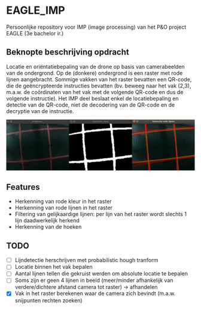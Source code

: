 # EAGLE_IMP
Persoonlijke repository voor IMP (image processing) van het P&amp;O project EAGLE (3e bachelor ir.)

## Beknopte beschrijving opdracht
Locatie en oriëntatiebepaling van de drone op basis van camerabeelden van de ondergrond.
Op de (donkere) ondergrond is een raster met rode lijnen aangebracht. Sommige vakken van het raster bevatten een QR-code,
die de geëncrypteerde instructies bevatten (bv. beweeg naar het vak (2,3), m.a.w. de coördinaten van het vak met de volgende QR-code en dus de volgende instructie).
Het IMP deel beslaat enkel de locatiebepaling en detectie van de QR-code, niet de decodering van de QR-code en de decryptie van de instructie.


![alt text](readme_sources/sample.png "Detectie van rode kleur, lijnen en filtering")

## Features
* Herkenning van rode kleur in het raster
* Herkenning van rode lijnen in het raster
* Filtering van gelijkaardige lijnen: per lijn van het raster wordt slechts 1 lijn daadwerkelijk herkend
* Herkenning van de hoeken

## TODO
* [ ] Lijndetectie herschrijven met probabilistic hough tranform
* [ ] Locatie binnen het vak bepalen
* [ ] Aantal lijnen tellen die gekruist werden om absolute locatie te bepalen
* [ ] Soms zijn er geen 4 lijnen in beeld (meer/minder afhankelijk van verdere/dichtere afstand camera tot raster) -> afhandelen
* [x] Vak in het raster berekenen waar de camera zich bevindt (m.a.w. snijpunten rechten zoeken)
